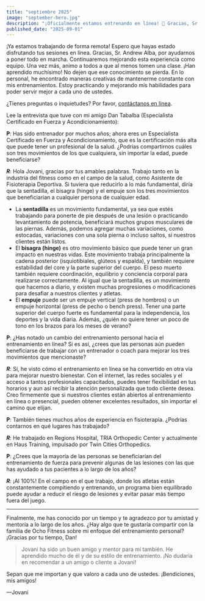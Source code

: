 ```yaml
---
title: "septiembre 2025"
image: "september-hero.jpg"
description: "¡Oficialmente estamos entrenando en línea! 💪 Gracias, Sr. Andrew Alba, por ayudarnos a poner todo en marcha. En esta edición, Jovani comparte actualizaciones sobre las sesiones remotas, palabras de motivación para mantenerse activo y una inspiradora entrevista con el Especialista Certificado en Fuerza y Acondicionamiento, Dan Tabalba, sobre los tres movimientos esenciales de los que todos pueden beneficiarse."
published_date: "2025-09-01"
---
```


¡Ya estamos trabajando de forma remota! Espero que hayas estado disfrutando tus sesiones en línea. Gracias, Sr. Andrew Alba, por ayudarnos a poner todo en marcha. Continuaremos mejorando esta experiencia como equipo. Una vez más, animo a todos a que al menos tomen una clase. ¡Han aprendido muchísimo! No dejen que ese conocimiento se pierda. En lo personal, he encontrado maneras creativas de mantenerme constante con mis entrenamientos. Estoy practicando y mejorando mis habilidades para poder servir mejor a cada uno de ustedes.

¿Tienes preguntas o inquietudes? Por favor, [contáctanos en línea](/#contact-us).

Lee la entrevista que tuve con mi amigo Dan Tabalba (Especialista Certificado en Fuerza y Acondicionamiento):

**P**: Has sido entrenador por muchos años; ahora eres un Especialista Certificado en Fuerza y Acondicionamiento, que es la certificación más alta que puede tener un profesional de la salud. ¿Podrías compartirnos cuáles son tres movimientos de los que cualquiera, sin importar la edad, puede beneficiarse?

***R***: Hola Jovani, gracias por tus amables palabras. Trabajo tanto en la industria del fitness como en el campo de la salud, como Asistente de Fisioterapia Deportiva. Si tuviera que reducirlo a lo más fundamental, diría que la sentadilla, el bisagra (hinge) y el empuje son los tres movimientos que beneficiarían a cualquier persona de cualquier edad.

- La **sentadilla** es un movimiento fundamental, ya sea que estés trabajando para ponerte de pie después de una lesión o practicando levantamiento de potencia, beneficiará muchos grupos musculares de las piernas. Además, podemos agregar muchas variaciones, como estocadas, variaciones con una sola pierna o incluso saltos, si nuestros clientes están listos.
- El **bisagra (hinge)** es otro movimiento básico que puede tener un gran impacto en nuestras vidas. Este movimiento trabaja principalmente la cadena posterior (isquiotibiales, glúteos y espalda), y también requiere estabilidad del core y la parte superior del cuerpo. El peso muerto también requiere coordinación, equilibrio y conciencia corporal para realizarse correctamente. Al igual que la sentadilla, es un movimiento que hacemos a diario, y existen muchas progresiones o modificaciones para desafiar a nuestros clientes y atletas.
- El **empuje** puede ser un empuje vertical (press de hombros) o un empuje horizontal (press de pecho o bench press). Tener una parte superior del cuerpo fuerte es fundamental para la independencia, los deportes y la vida diaria. Además, ¿quién no quiere tener un poco de tono en los brazos para los meses de verano?

**P**: ¿Has notado un cambio del entrenamiento personal hacia el entrenamiento en línea? Si es así, ¿crees que las personas aún pueden beneficiarse de trabajar con un entrenador o coach para mejorar los tres movimientos que mencionaste?

***R***: Sí, he visto cómo el entrenamiento en línea se ha convertido en otra vía para mejorar nuestro bienestar. Con el internet, las redes sociales y el acceso a tantos profesionales capacitados, puedes tener flexibilidad en tus horarios y aun así recibir la atención personalizada que todo cliente desea. Creo firmemente que si nuestros clientes están abiertos al entrenamiento en línea o presencial, pueden obtener excelentes resultados, sin importar el camino que elijan.

**P**: También tienes muchos años de experiencia en fisioterapia. ¿Podrías contarnos en qué lugares has trabajado?

***R***: He trabajado en Regions Hospital, TRIA Orthopedic Center y actualmente en Haus Training, impulsado por Twin Cities Orthopedics.

**P**: ¿Crees que la mayoría de las personas se beneficiarían del entrenamiento de fuerza para prevenir algunas de las lesiones con las que has ayudado a tus pacientes a lo largo de los años?

***R***: ¡Al 100%! En el campo en el que trabajo, donde los atletas están constantemente compitiendo y entrenando, un programa bien equilibrado puede ayudar a reducir el riesgo de lesiones y evitar pasar más tiempo fuera del juego.

---

Finalmente, me has conocido por un tiempo y te agradezco por tu amistad y mentoría a lo largo de los años. ¿Hay algo que te gustaría compartir con la familia de Ocho Fitness sobre mi enfoque del entrenamiento personal? ¡Gracias por tu tiempo, Dan!

> Jovani ha sido un buen amigo y mentor para mí también. He aprendido mucho de él y de su estilo de entrenamiento. ¡No dudaría en recomendar a un amigo o cliente a Jovani!

Sepan que me importan y que valoro a cada uno de ustedes. ¡Bendiciones, mis amigos!

—Jovani
